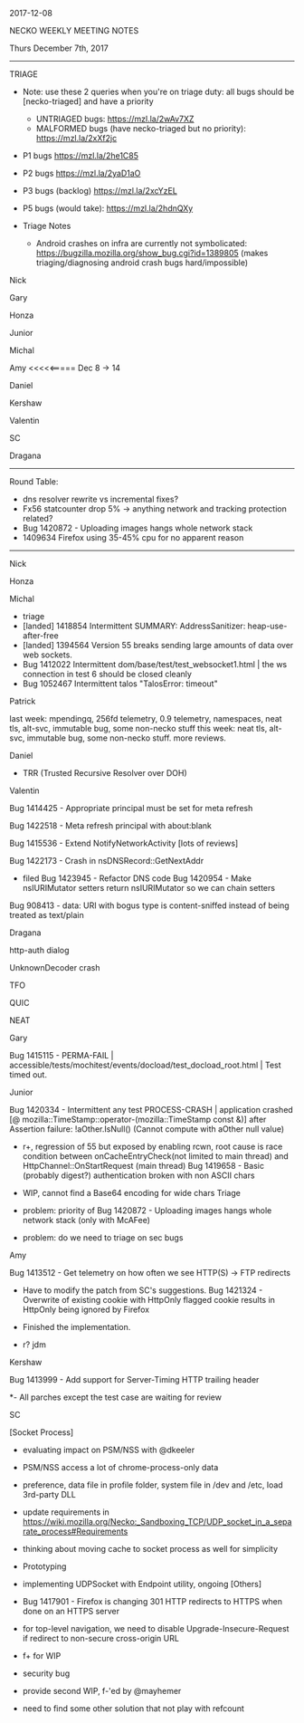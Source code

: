 2017-12-08

NECKO WEEKLY MEETING NOTES

Thurs December 7th, 2017

-----------------------------------------------
TRIAGE

- Note: use these 2 queries when you're on triage duty: all bugs should be [necko-triaged] and have a priority
  - UNTRIAGED bugs: https://mzl.la/2wAv7XZ
  - MALFORMED bugs (have necko-triaged but no priority): https://mzl.la/2xXf2jc

- P1 bugs  https://mzl.la/2he1C85
- P2 bugs  https://mzl.la/2yaD1aO
- P3 bugs  (backlog) https://mzl.la/2xcYzEL
- P5 bugs (would take): https://mzl.la/2hdnQXy

- Triage Notes
    - Android crashes on infra are currently not symbolicated: https://bugzilla.mozilla.org/show_bug.cgi?id=1389805 (makes triaging/diagnosing android crash bugs hard/impossible)

Nick

Gary

Honza

Junior

Michal

Amy  <<<<<===== Dec 8 -> 14

Daniel

Kershaw

Valentin

SC

Dragana

----------------------------------------------
Round Table:

* dns resolver rewrite vs incremental fixes?
* Fx56 statcounter drop 5% -> anything network and tracking protection related?
* Bug 1420872 - Uploading images hangs whole network stack
* 1409634 Firefox using 35-45% cpu for no apparent reason

----------------------------------------------

Nick

Honza

Michal

 - triage
 - [landed] 1418854 Intermittent SUMMARY: AddressSanitizer: heap-use-after-free
 - [landed] 1394564 Version 55 breaks sending large amounts of data over web sockets.
 - Bug 1412022 Intermittent dom/base/test/test_websocket1.html | the ws connection in test 6 should be closed cleanly
 - Bug 1052467 Intermittent talos "TalosError: timeout"

Patrick

  last week: mpendingq, 256fd telemetry, 0.9 telemetry, namespaces, neat tls, alt-svc, immutable bug, some non-necko stuff
  this week: neat tls, alt-svc, immutable bug, some non-necko stuff. more reviews.

Daniel

 - TRR (Trusted Recursive Resolver over DOH)

Valentin

Bug 1414425 - Appropriate principal must be set for meta refresh

Bug 1422518 - Meta refresh principal with about:blank

Bug 1415536 - Extend NotifyNetworkActivity [lots of reviews]

Bug 1422173 - Crash in nsDNSRecord::GetNextAddr

  - filed Bug 1423945 - Refactor DNS code
Bug 1420954 - Make nsIURIMutator setters return nsIURIMutator so we can chain setters

Bug 908413 - data: URI with bogus type is content-sniffed instead of being treated as text/plain

Dragana

http-auth dialog

UnknownDecoder crash

TFO

QUIC

NEAT

Gary

Bug 1415115 - PERMA-FAIL | accessible/tests/mochitest/events/docload/test_docload_root.html | Test timed out.

Junior

Bug 1420334 - Intermittent any test PROCESS-CRASH | application crashed [@ mozilla::TimeStamp::operator-(mozilla::TimeStamp const &)] after Assertion failure: !aOther.IsNull() (Cannot compute with aOther null value)

- r+, regression of 55 but exposed by enabling rcwn, root cause is race condition between onCacheEntryCheck(not limited to main thread) and HttpChannel::OnStartRequest (main thread)
Bug 1419658 - Basic (probably digest?) authentication broken with non ASCII chars

- WIP, cannot find a Base64 encoding for wide chars
Triage

- problem: priority of Bug 1420872 - Uploading images hangs whole network stack (only with McAFee)
- problem: do we need to triage on sec bugs

Amy

Bug 1413512 - Get telemetry on how often we see HTTP(S) -> FTP redirects

* Have to modify the patch from SC's suggestions.
Bug 1421324 - Overwrite of existing cookie with HttpOnly flagged cookie results in HttpOnly being ignored by Firefox

* Finished the implementation.
* r? jdm

Kershaw

Bug 1413999 - Add support for Server-Timing HTTP trailing header

*- All parches except the test case are waiting for review

SC

[Socket Process]

- evaluating impact on PSM/NSS with @dkeeler
 - PSM/NSS access a lot of chrome-process-only data
 - preference, data file in profile folder, system file in /dev and /etc, load 3rd-party DLL
- update requirements in https://wiki.mozilla.org/Necko:_Sandboxing_TCP/UDP_socket_in_a_separate_process#Requirements
 - thinking about moving cache to socket process as well for simplicity
- Prototyping
 - implementing UDPSocket with Endpoint utility, ongoing
[Others]

- Bug 1417901 - Firefox is changing 301 HTTP redirects to HTTPS when done on an HTTPS server
 - for top-level navigation, we need to disable Upgrade-Insecure-Request if redirect to non-secure cross-origin URL
 - f+ for WIP
- security bug
 - provide second WIP, f-'ed by @mayhemer
 - need to find some other solution that not play with refcount
